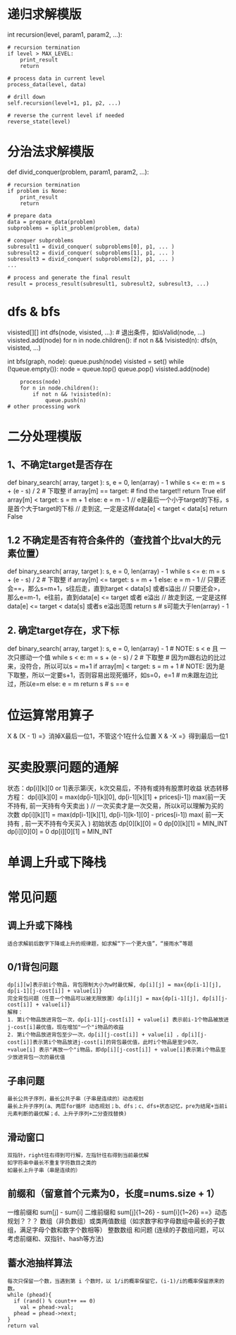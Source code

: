 # 递归求解模版
int recursion(level, param1, param2, ...):

    # recursion termination
    if level > MAX_LEVEL:
        print_result
        return

    # process data in current level
    process_data(level, data)

    # drill down
    self.recursion(level+1, p1, p2, ...)

    # reverse the current level if needed
    reverse_state(level)

# 分治法求解模版
def divid_conquer(problem, param1, param2, ...):
    
    # recursion termination
    if problem is None:
        print_result
        return

    # prepare data
    data = prepare_data(problem)
    subproblems = split_problem(problem, data)

    # conquer subproblems
    subresult1 = divid_conquer( subproblems[0], p1, ... )
    subresult2 = divid_conquer( subproblems[1], p1, ... )
    subresult3 = divid_conquer( subproblems[2], p1, ... )
    ...

    # process and generate the final result
    result = process_result(subresult1, subresult2, subresult3, ...)

# dfs & bfs
visisted[][]
int dfs(node, visisted, ...):
    # 退出条件，如isValid(node, ...)
    visisted.add(node)
    for n in node.children():
        if not n && !visisted(n):
            dfs(n, visisted, ...)

int bfs(graph, node):
    queue.push(node)
    visisted = set()
    while (!queue.empty()):
        node = queue.top()
        queue.pop()
        visisted.add(node)

        process(node)
        for n in node.children():
            if not n && !visisted(n):
                queue.push(n)
    # other processing work

# 二分处理模版
## 1、不确定target是否存在
def binary_search( array, target ):
    s, e = 0, len(array) - 1
    while s <= e:
        m = s + (e - s) / 2 # 下取整
        if array[m] == target:
            # find the target!!
            return True
        elif array[m] < target:
            s = m + 1
        else:
            e = m - 1
    // e是最后一个小于target的下标，s是首个大于target的下标
    // 走到这, 一定是这样data[e] < target < data[s]
    return False

## 1.2 不确定是否有符合条件的（查找首个比val大的元素位置）
def binary_search( array, target ):
    s, e = 0, len(array) - 1
    while s <= e:
        m = s + (e - s) / 2 # 下取整
        if array[m] <= target:
            s = m + 1
        else:
            e = m - 1
    // 只要还会==，那么s=m+1，s往后走，直到target < data[s] 或者s溢出
    // 只要还会>，那么e=m-1，e往前，直到data[e] <= target 或者 e溢出
    // 故走到这, 一定是这样data[e] <= target < data[s] 或者s e溢出范围
    return s # s可能大于len(array) - 1 

## 2. 确定target存在，求下标
def binary_search( array, target ):
    s, e = 0, len(array) - 1
    # NOTE: s < e 且 一次只挪动一个值
    while s < e: 
        m = s + (e - s) / 2 # 下取整
        # 因为m跟右边的比过来，没符合，所以可以s = m+1
        if array[m] < target:
            s = m + 1 # NOTE: 因为是下取整，所以一定要s+1，否则容易出现死循环，如s=0，e=1
        # m未跟左边比过，所以e=m
        else:
            e = m 
    return s # s == e

# 位运算常用算子
X & (X - 1) =》消掉X最后一位1，不管这个1在什么位置
X & -X =》得到最后一位1

# 买卖股票问题的通解
状态：dp[i][k][0 or 1]表示第i天，k次交易后，不持有或持有股票时收益
状态转移方程：
dp[i][k][0] = max(dp[i-1][k][0], dp[i-1][k][1] + prices[i-1])
              max(前一天不持有,    前一天持有今天卖出     ) // 一次买卖才是一次交易，所以k可以理解为买的次数
dp[i][k][1] = max(dp[i-1][k][1], dp[i-1][k-1][0] - prices[i-1])
              max( 前一天持有  , 前一天不持有今天买入     )
初始状态
dp[0][k][0] = 0
dp[0][k][1] = MIN_INT
dp[i][0][0] = 0
dp[i][0][1] = MIN_INT

# 单调上升或下降栈

# 常见问题
## 调上升或下降栈
    适合求解前后数字下降或上升的规律题，如求解“下一个更大值”，“接雨水”等题
## 0/1背包问题
    dp[i][w]表示前i个物品，背包限制大小为w时最优解, dp[i][j] = max{dp[i-1][j], dp[i-1][j-cost[i]] + value[i]}
    完全背包问题（任意一个物品可以被无限放置）dp[i][j] = max{dp[i-1][j], dp[i][j-cost[i]] + value[i]}
    解释：
    1. 第i个物品放进背包一次，dp[i-1][j-cost[i]] + value[i] 表示前i-1个物品被放进j-cost[i]最优值，现在增加"一个"i物品的收益
    2. 第i个物品放进背包至少一次，dp[i][j-cost[i]] + value[i] ，dp[i][j-cost[i]]表示第i个物品放进j-cost[i]的背包最优值，此时i个物品是至少0次，+value[i] 表示"再放一个"i物品，即dp[i][j-cost[i]] + value[i]表示第i个物品至少放进背包一次的最优值
## 子串问题
    最长公共子序列，最长公共子串（子串是连续的）动态规划
    最长上升子序列(a、两层for循环 动态规划；b、dfs；c、dfs+状态记忆，pre为结尾+当前i元素判断的最优解；d、上升子序列+二分查找替换)
## 滑动窗口
    双指针，right往右得到可行解，左指针往右得到当前最优解
    如字符串中最长不重复字符数目之类的
    如最长上升子串（串是连续的）
## 前缀和（留意首个元素为0，长度=nums.size + 1）
一维前缀和 sum[j] - sum[i]
二维前缀和 sum[j]{1~26} - sum[i]{1~26} ==》动态规划？？？
    数组（非负数组）或类两值数组（如求数字和字母数组中最长的子数组，满足字母个数和数字个数相等）
    整数数组 和问题
    (连续的子数组问题，可以考虑前缀和、双指针、hash等方法)
## 蓄水池抽样算法
    每次只保留一个数，当遇到第 i 个数时，以 1/i的概率保留它，(i-1)/i的概率保留原来的数。
    while (phead){
      if (rand() % count++ == 0)
        val = phead->val;
      phead = phead->next;
    }
    return val


